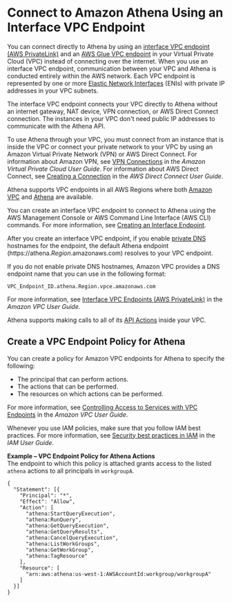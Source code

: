 # Connect to Amazon Athena Using an Interface VPC Endpoint<a name="interface-vpc-endpoint"></a>

You can connect directly to Athena by using an [interface VPC endpoint \(AWS PrivateLink\)](https://docs.aws.amazon.com/vpc/latest/userguide/vpce-interface.html) and an [AWS Glue VPC endpoint](https://docs.aws.amazon.com/glue/latest/dg/vpc-endpoint.html) in your Virtual Private Cloud \(VPC\) instead of connecting over the internet\. When you use an interface VPC endpoint, communication between your VPC and Athena is conducted entirely within the AWS network\. Each VPC endpoint is represented by one or more [Elastic Network Interfaces](https://docs.aws.amazon.com/AWSEC2/latest/UserGuide/using-eni.html) \(ENIs\) with private IP addresses in your VPC subnets\.

The interface VPC endpoint connects your VPC directly to Athena without an internet gateway, NAT device, VPN connection, or AWS Direct Connect connection\. The instances in your VPC don't need public IP addresses to communicate with the Athena API\.

To use Athena through your VPC, you must connect from an instance that is inside the VPC or connect your private network to your VPC by using an Amazon Virtual Private Network \(VPN\) or AWS Direct Connect\. For information about Amazon VPN, see [VPN Connections](https://docs.aws.amazon.com/vpc/latest/userguide/vpn-connections.html) in the *Amazon Virtual Private Cloud User Guide*\. For information about AWS Direct Connect, see [Creating a Connection](https://docs.aws.amazon.com/directconnect/latest/UserGuide/create-connection.html) in the *AWS Direct Connect User Guide*\.

Athena supports VPC endpoints in all AWS Regions where both [Amazon VPC](https://docs.aws.amazon.com/general/latest/gr/rande.html#vpc_region) and [Athena](https://docs.aws.amazon.com/general/latest/gr/rande.html#athena) are available\.

You can create an interface VPC endpoint to connect to Athena using the AWS Management Console or AWS Command Line Interface \(AWS CLI\) commands\. For more information, see [Creating an Interface Endpoint](https://docs.aws.amazon.com/vpc/latest/userguide/vpce-interface.html#create-interface-endpoint)\.

After you create an interface VPC endpoint, if you enable [private DNS](https://docs.aws.amazon.com/vpc/latest/userguide/vpce-interface.html#vpce-private-dns) hostnames for the endpoint, the default Athena endpoint \(https://athena\.*Region*\.amazonaws\.com\) resolves to your VPC endpoint\.

If you do not enable private DNS hostnames, Amazon VPC provides a DNS endpoint name that you can use in the following format:

```
VPC_Endpoint_ID.athena.Region.vpce.amazonaws.com
```

For more information, see [Interface VPC Endpoints \(AWS PrivateLink\)](https://docs.aws.amazon.com/vpc/latest/userguide/vpce-interface.html) in the *Amazon VPC User Guide*\.

Athena supports making calls to all of its [API Actions](https://docs.aws.amazon.com/athena/latest/APIReference/API_Operations.html) inside your VPC\.

## Create a VPC Endpoint Policy for Athena<a name="api-private-link-policy"></a>

You can create a policy for Amazon VPC endpoints for Athena to specify the following:
+ The principal that can perform actions\.
+ The actions that can be performed\.
+ The resources on which actions can be performed\.

For more information, see [Controlling Access to Services with VPC Endpoints](https://docs.aws.amazon.com/vpc/latest/userguide/vpc-endpoints-access.html) in the *Amazon VPC User Guide*\.

Whenever you use IAM policies, make sure that you follow IAM best practices\. For more information, see [Security best practices in IAM](https://docs.aws.amazon.com/IAM/latest/UserGuide/best-practices.html) in the *IAM User Guide*\.

**Example – VPC Endpoint Policy for Athena Actions**  
The endpoint to which this policy is attached grants access to the listed `athena` actions to all principals in `workgroupA`\.  

```
{
  "Statement": [{
    "Principal": "*",
    "Effect": "Allow",
    "Action": [
      "athena:StartQueryExecution",
      "athena:RunQuery",
      "athena:GetQueryExecution",
      "athena:GetQueryResults",
      "athena:CancelQueryExecution",
      "athena:ListWorkGroups",
      "athena:GetWorkGroup",
      "athena:TagResource"
    ],
    "Resource": [
      "arn:aws:athena:us-west-1:AWSAccountId:workgroup/workgroupA"
    ]
  }]
}
```

## <a name="notebook-private-link-vpn"></a>